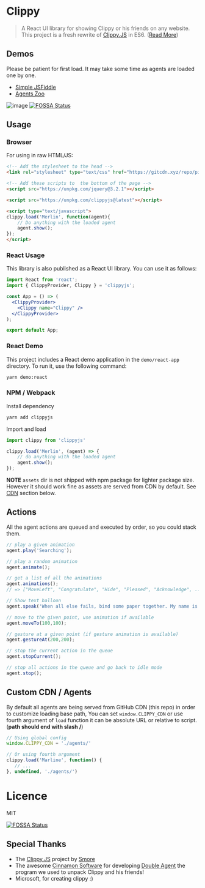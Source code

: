 # Clippy
> A React UI library for showing Clippy or his friends on any website.
This project is a fresh rewrite of [Clippy.JS](http://smore.com/clippy-js) in ES6.
([Read More](http://smore.com/clippy-js))    

## Demos

Please be patient for first load. It may take some time as agents are loaded one by one.

- [Simple JSFiddle](https://jsfiddle.net/pi0/rtw8p05k)
- [Agents Zoo](https://pi0.github.io/clippyjs/demo/index.html) 

![image](https://user-images.githubusercontent.com/5158436/27002340-c221cc06-4df4-11e7-9438-050a3ad8ecde.png)
[![FOSSA Status](https://app.fossa.io/api/projects/git%2Bhttps%3A%2F%2Fgithub.com%2Fpi0%2Fclippyjs.svg?type=shield)](https://app.fossa.io/projects/git%2Bhttps%3A%2F%2Fgithub.com%2Fpi0%2Fclippyjs?ref=badge_shield)


## Usage

### Browser
For using in raw HTML/JS:

```html
<!-- Add the stylesheet to the head -->
<link rel="stylesheet" type="text/css" href="https://gitcdn.xyz/repo/pi0/clippyjs/master/assets/clippy.css">

<!-- Add these scripts to  the bottom of the page -->
<script src="https://unpkg.com/jquery@3.2.1"></script>

<script src="https://unpkg.com/clippyjs@latest"></script>

<script type="text/javascript">
clippy.load('Merlin', function(agent){
    // Do anything with the loaded agent
    agent.show();
});
</script>
```

### React Usage
This library is also published as a React UI library. You can use it as follows:

```jsx
import React from 'react';
import { ClippyProvider, Clippy } = 'clippyjs';

const App = () => (
  <ClippyProvider>
    <Clippy name="Clippy" />
  </ClippyProvider>
);

export default App;
```

### React Demo

This project includes a React demo application in the `demo/react-app` directory. To run it, use the following command:

```bash
yarn demo:react
```

### NPM / Webpack
Install dependency
```bash
yarn add clippyjs
```

Import and load
```js
import clippy from 'clippyjs'

clippy.load('Merlin', (agent) => {
    // do anything with the loaded agent
    agent.show();
});
```

**NOTE** `assets` dir is not shipped with npm package for lighter package size.
However it should work fine as assets are served from CDN by default. See [CDN](#custom-cdn--agents) section below.

## Actions
All the agent actions are queued and executed by order, so you could stack them.

```javascript
// play a given animation
agent.play('Searching');

// play a random animation
agent.animate();

// get a list of all the animations
agent.animations();
// => ["MoveLeft", "Congratulate", "Hide", "Pleased", "Acknowledge", ...]

// Show text balloon
agent.speak('When all else fails, bind some paper together. My name is Clippy.');

// move to the given point, use animation if available
agent.moveTo(100,100);

// gesture at a given point (if gesture animation is available)
agent.gestureAt(200,200);

// stop the current action in the queue
agent.stopCurrent();

// stop all actions in the queue and go back to idle mode
agent.stop();
```

## Custom CDN / Agents
By default all agents are being served from GitHub CDN (this repo) in order to customize loading base path, 
You can set `window.CLIPPY_CDN` or use fourth argument of `load` function it can be absolute URL or relative to script.
(**path should end with slash /**)

```js
// Using global config
window.CLIPPY_CDN = './agents/'

// Or using fourth argument
clippy.load('Marline', function() {
   // ...
}, undefined, './agents/')
```

# Licence
MIT


[![FOSSA Status](https://app.fossa.io/api/projects/git%2Bhttps%3A%2F%2Fgithub.com%2Fpi0%2Fclippyjs.svg?type=large)](https://app.fossa.io/projects/git%2Bhttps%3A%2F%2Fgithub.com%2Fpi0%2Fclippyjs?ref=badge_large)

## Special Thanks
- The [Clippy.JS](http://smore.com/clippy-js) project by [Smore](http://smore.com)
- The awesome [Cinnamon Software](http://www.cinnamonsoftware.com/) for developing [Double Agent](http://doubleagent.sourceforge.net/)
the program we used to unpack Clippy and his friends!
- Microsoft, for creating clippy :)